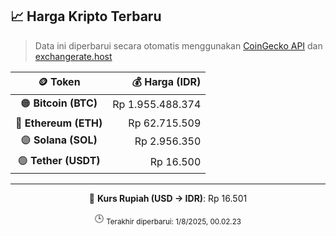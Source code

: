 

<!-- HARGA_KRIPTO -->
## 📈 Harga Kripto Terbaru

> Data ini diperbarui secara otomatis menggunakan [CoinGecko API](https://www.coingecko.com/) dan [exchangerate.host](https://exchangerate.host/)

<div align="center">

| 🪙 Token | 💰 Harga (IDR) |
|:------:|---------------:|
| 🟠 **Bitcoin (BTC)**   | Rp 1.955.488.374 |
| 🔵 **Ethereum (ETH)**  | Rp 62.715.509 |
| 🟣 **Solana (SOL)**    | Rp 2.956.350 |
| 🟢 **Tether (USDT)**   | Rp 16.500 |

---

💱 **Kurs Rupiah (USD → IDR)**: Rp 16.501

🕒 <sub>Terakhir diperbarui: 1/8/2025, 00.02.23</sub>

</div>
<!-- /HARGA_KRIPTO -->